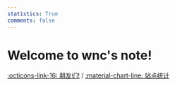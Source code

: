 ```yaml
---
statistics: True
comments: false
---
```


# Welcome to wnc's note!

[:octicons-link-16: 朋友们!](links/) / 
[:material-chart-line: 站点统计](javascript:toggle_statistics();)

<div id="statistics" markdown="1" class="card" style="width: 27em; border-color: transparent; opacity: 0; font-size: 75%">
<div style="padding-left: 1em;" markdown="1">
页面总数：{{ pages }}  
总字数：{{ words }}  
代码块行数：{{ codes }}  
网站运行时间：<span id="web-time"></span>  
<span id="busuanzi_container_site_uv">访客总人数：<span id="busuanzi_value_site_uv"></span>人  
<span id="busuanzi_container_site_pv">总访问次数：<span id="busuanzi_value_site_pv"></span>次
</div>
</div>

<script>
function updateTime() {
    var date = new Date();
    var now = date.getTime();
    var startDate = new Date("2024/08/01 09:10:00");
    var start = startDate.getTime();
    var diff = now - start;
    var y, d, h, m;
    y = Math.floor(diff / (365 * 24 * 3600 * 1000));
    diff -= y * 365 * 24 * 3600 * 1000;
    d = Math.floor(diff / (24 * 3600 * 1000));
    h = Math.floor(diff / (3600 * 1000) % 24);
    m = Math.floor(diff / (60 * 1000) % 60);
    if (y == 0) {
        document.getElementById("web-time").innerHTML = d + "<span class=\"heti-spacing\"> </span>天<span class=\"heti-spacing\"> </span>" + h + "<span class=\"heti-spacing\"> </span>小时<span class=\"heti-spacing\"> </span>" + m + "<span class=\"heti-spacing\"> </span>分钟";
    } else {
        document.getElementById("web-time").innerHTML = y + "<span class=\"heti-spacing\"> </span>年<span class=\"heti-spacing\"> </span>" + d + "<span class=\"heti-spacing\"> </span>天<span class=\"heti-spacing\"> </span>" + h + "<span class=\"heti-spacing\"> </span>小时<span class=\"heti-spacing\"> </span>" + m + "<span class=\"heti-spacing\"> </span>分钟";
    }
    setTimeout(updateTime, 1000 * 60);
}
updateTime();
function toggle_statistics() {
    var statistics = document.getElementById("statistics");
    if (statistics.style.opacity == 0) {
        statistics.style.opacity = 1;
    } else {
        statistics.style.opacity = 0;
    }
}
</script>

